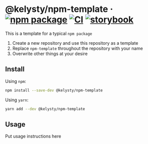 # @kelysty/npm-template &middot; [![npm package](https://img.shields.io/npm/v/@kelysty/npm-template)](https://www.npmjs.com/package/@kelysty/npm-template) [![CI](https://img.shields.io/github/actions/workflow/status/kelysty/npm-template/.guthub/workflows/Fci.yml?logo=github&label=CI)](https://github.com/kelysty/npm-template/actions/workflows/ci.yml?query=branch:main) [![storybook](https://img.shields.io/badge/Storybook-deployed-ff4685)](https://preview.kelysty.com/npm-template/)

This is a template for a typical `npm package`

1. Create a new repository and use this repository as a template
2. Replace `npm-template` throughout the repository with your name
3. Overwrite other things at your desire

## Install

Using `npm`:

```bash
npm install --save-dev @kelysty/npm-template
```

Using `yarn`:

```bash
yarn add --dev @kelysty/npm-template
```

## Usage

Put usage instructions here
